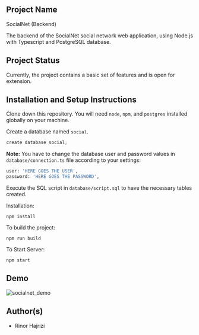 ## Project Name

SocialNet (Backend)

The backend of the SocialNet social network web application, using Node.js with Typescript and PostgreSQL database.

## Project Status

Currently, the project contains a basic set of features and is open for extension.

## Installation and Setup Instructions

Clone down this repository. You will need `node`, `npm`, and `postgres` installed globally on your machine.

Create a database named `social`.
```python
create database social;
```

**Note:** You have to change the database user and password values in `database/connection.ts` file according to your settings:
```python
user: 'HERE GOES THE USER',
password: 'HERE GOES THE PASSWORD',
```

Execute the SQL script in `database/script.sql` to have the necessary tables created.

Installation:

`npm install`

To build the project:

`npm run build`

To Start Server:

`npm start`

## Demo
![socialnet_demo](https://user-images.githubusercontent.com/42043751/137647233-b3a74548-f60c-4bf2-8481-0c8957c75d15.gif)


## Author(s)
- Rinor Hajrizi
